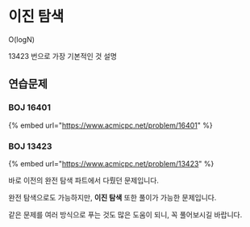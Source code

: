 # 이진 탐색

O(logN)

13423 번으로 가장 기본적인 것 설명



## 연습문제

### BOJ 16401

{% embed url="https://www.acmicpc.net/problem/16401" %}









### BOJ 13423

{% embed url="https://www.acmicpc.net/problem/13423" %}

바로 이전의 완전 탐색 파트에서 다뤘던 문제입니다.

완전 탐색으로도 가능하지만, **이진 탐색** 또한 풀이가 가능한 문제입니다.

같은 문제를 여러 방식으로 푸는 것도 많은 도움이 되니, 꼭 풀어보시길 바랍니다.













